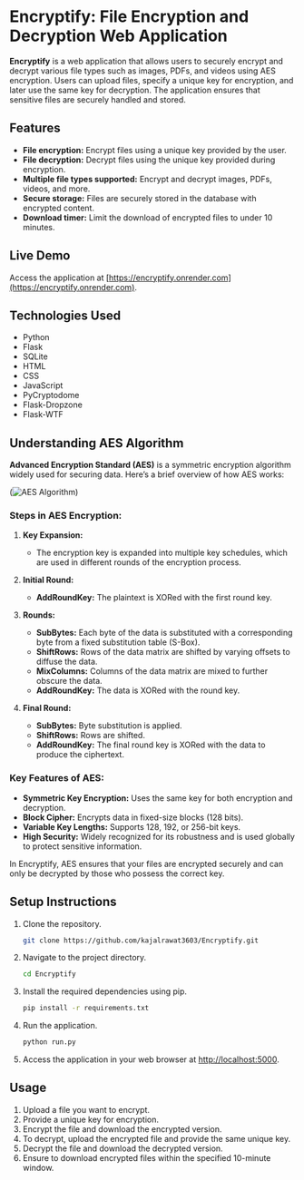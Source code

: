 # Encryptify: File Encryption and Decryption Web Application

**Encryptify** is a web application that allows users to securely encrypt and decrypt various file types such as images, PDFs, and videos using AES encryption. Users can upload files, specify a unique key for encryption, and later use the same key for decryption. The application ensures that sensitive files are securely handled and stored.

## Features

- **File encryption:** Encrypt files using a unique key provided by the user.
- **File decryption:** Decrypt files using the unique key provided during encryption.
- **Multiple file types supported:** Encrypt and decrypt images, PDFs, videos, and more.
- **Secure storage:** Files are securely stored in the database with encrypted content.
- **Download timer:** Limit the download of encrypted files to under 10 minutes.

## Live Demo

Access the application at [https://encryptify.onrender.com](https://encryptify.onrender.com).

## Technologies Used

- Python
- Flask
- SQLite
- HTML
- CSS
- JavaScript
- PyCryptodome
- Flask-Dropzone
- Flask-WTF

## Understanding AES Algorithm

**Advanced Encryption Standard (AES)** is a symmetric encryption algorithm widely used for securing data. Here’s a brief overview of how AES works:

(![AES Algorithm](https://github.com/user-attachments/assets/de74aa53-aef0-4a07-9d80-ea791d543734))


### Steps in AES Encryption:

1. **Key Expansion:**
   - The encryption key is expanded into multiple key schedules, which are used in different rounds of the encryption process.

2. **Initial Round:**
   - **AddRoundKey:** The plaintext is XORed with the first round key.

3. **Rounds:**
   - **SubBytes:** Each byte of the data is substituted with a corresponding byte from a fixed substitution table (S-Box).
   - **ShiftRows:** Rows of the data matrix are shifted by varying offsets to diffuse the data.
   - **MixColumns:** Columns of the data matrix are mixed to further obscure the data.
   - **AddRoundKey:** The data is XORed with the round key.

4. **Final Round:**
   - **SubBytes:** Byte substitution is applied.
   - **ShiftRows:** Rows are shifted.
   - **AddRoundKey:** The final round key is XORed with the data to produce the ciphertext.

### Key Features of AES:

- **Symmetric Key Encryption:** Uses the same key for both encryption and decryption.
- **Block Cipher:** Encrypts data in fixed-size blocks (128 bits).
- **Variable Key Lengths:** Supports 128, 192, or 256-bit keys.
- **High Security:** Widely recognized for its robustness and is used globally to protect sensitive information.

In Encryptify, AES ensures that your files are encrypted securely and can only be decrypted by those who possess the correct key.

## Setup Instructions

1. Clone the repository.

    ```bash
    git clone https://github.com/kajalrawat3603/Encryptify.git
    ```

2. Navigate to the project directory.

    ```bash
    cd Encryptify
    ```

3. Install the required dependencies using pip.

    ```bash
    pip install -r requirements.txt
    ```

4. Run the application.

    ```bash
    python run.py
    ```

5. Access the application in your web browser at [http://localhost:5000](http://localhost:5000).

## Usage

1. Upload a file you want to encrypt.
2. Provide a unique key for encryption.
3. Encrypt the file and download the encrypted version.
4. To decrypt, upload the encrypted file and provide the same unique key.
5. Decrypt the file and download the decrypted version.
6. Ensure to download encrypted files within the specified 10-minute window.

